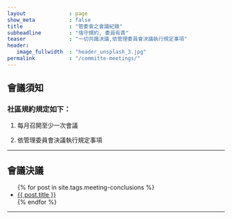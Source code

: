 ```yaml
---
layout              : page
show_meta           : false
title               : "管委會之會議紀錄"
subheadline         : "恪守規約, 委員有責"
teaser              : "一切共識決議,依管理委員會決議執行規定事項"
header:
   image_fullwidth  : "header_unsplash_3.jpg"
permalink           : "/committe-meetings/"
---
```


## 會議須知

### 社區規約規定如下：

1. 每月召開至少一次會議

2. 依管理委員會決議執行規定事項

---
## 會議決議

<ul>
    {% for post in site.tags.meeting-conclusions %}
    <li><a href="{{ site.url }}{{ site.baseurl }}{{ post.url }}">{{ post.title }}</a></li>
    {% endfor %}
</ul>

---
